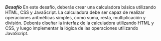 ***Desafío***
En este desafío, deberás crear una calculadora básica utilizando
HTML, CSS y JavaScript. La calculadora debe ser capaz de realizar
operaciones aritméticas simples, como suma, resta, multiplicación y
división. Deberás diseñar la interfaz de la calculadora utilizando
HTML y CSS, y luego implementar la lógica de las operaciones
utilizando JavaScript.
